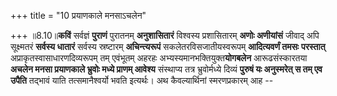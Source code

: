 +++
title = "10 प्रयाणकाले मनसाऽचलेन"

+++
॥8.10॥**कविं** सर्वज्ञं **पुराणं** पुरातनम् **अनुशासितारं** विश्वस्य
प्रशासितारम् **अणोः अणीयांसं** जीवाद् अपि सूक्ष्मतरं **सर्वस्य धातारं**
सर्वस्य स्रष्टारम् **अचिन्त्यरूपं** सकलेतरविसजातीयस्वरूपम् **आदित्यवर्णं
तमसः** **परस्तात्** अप्राकृतस्वासाधारणदिव्यरूपम् तम् एवंभूतम् अहरहः
अभ्यस्यमानभक्तियुक्त**योगबलेन** आरूढसंस्कारतया **अचलेन मनसा प्रयाणकाले
भ्रुवोः मध्ये प्राणम् आवेश्य** संस्थाप्य तत्र भ्रुवोर्मध्ये दिव्यं
**पुरुषं यः अनुस्मरेत् स तम् एव उपैति** तद्भावं याति तत्समानैश्वर्यो
भवति इत्यर्थः। अथ कैवल्यार्थिनां स्मरणप्रकारम् आह --
